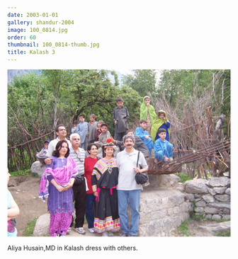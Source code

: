 ```yaml
---
date: 2003-01-01
gallery: shandur-2004
image: 100_0814.jpg
order: 60
thumbnail: 100_0814-thumb.jpg
title: Kalash 3
---
```


![Kalash 3](./100_0814.jpg)

Aliya Husain,MD in Kalash dress with others.